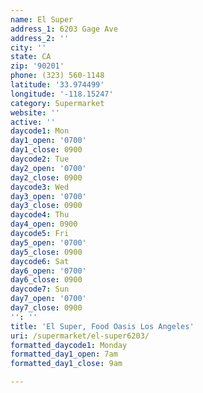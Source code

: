 ```yaml
---
name: El Super
address_1: 6203 Gage Ave
address_2: ''
city: ''
state: CA
zip: '90201'
phone: (323) 560-1148
latitude: '33.974499'
longitude: '-118.15247'
category: Supermarket
website: ''
active: ''
daycode1: Mon
day1_open: '0700'
day1_close: 0900
daycode2: Tue
day2_open: '0700'
day2_close: 0900
daycode3: Wed
day3_open: '0700'
day3_close: 0900
daycode4: Thu
day4_open: 0900
daycode5: Fri
day5_open: '0700'
day5_close: 0900
daycode6: Sat
day6_open: '0700'
day6_close: 0900
daycode7: Sun
day7_open: '0700'
day7_close: 0900
'': ''
title: 'El Super, Food Oasis Los Angeles'
uri: /supermarket/el-super6203/
formatted_daycode1: Monday
formatted_day1_open: 7am
formatted_day1_close: 9am

---
```

